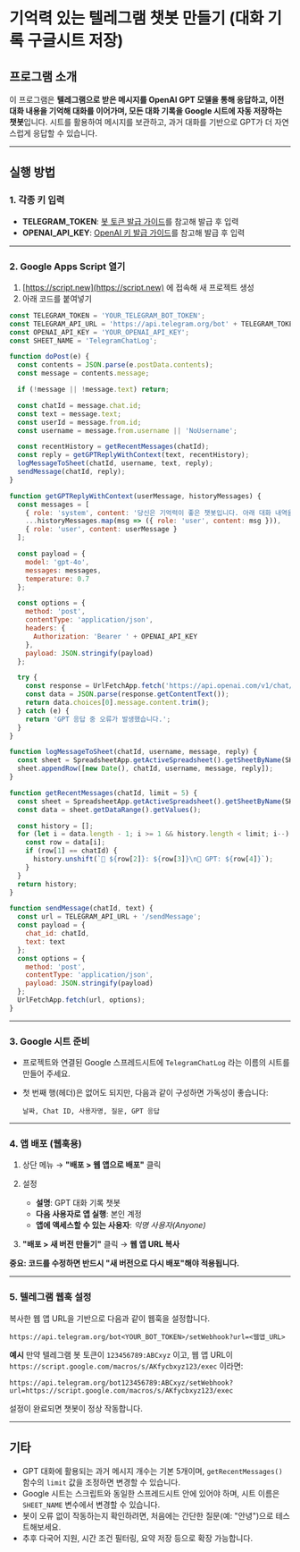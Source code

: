 # 기억력 있는 텔레그램 챗봇 만들기 (대화 기록 구글시트 저장)

## 프로그램 소개

이 프로그램은 **텔레그램으로 받은 메시지를 OpenAI GPT 모델을 통해 응답하고, 이전 대화 내용을 기억해 대화를 이어가며, 모든 대화 기록을 Google 시트에 자동 저장하는 챗봇**입니다.
시트를 활용하여 메시지를 보관하고, 과거 대화를 기반으로 GPT가 더 자연스럽게 응답할 수 있습니다.

---

## 실행 방법

### 1. 각종 키 입력

* **TELEGRAM\_TOKEN**: [봇 토큰 발급 가이드](https://github.com/dabidstudio/dabidstudio_guides/blob/main/get_telegram_token.md)를 참고해 발급 후 입력
* **OPENAI\_API\_KEY**: [OpenAI 키 발급 가이드](https://github.com/dabidstudio/dabidstudio_guides/blob/main/get-openai-api-key.md)를 참고해 발급 후 입력

---

### 2. Google Apps Script 열기

1. [https://script.new](https://script.new) 에 접속해 새 프로젝트 생성
2. 아래 코드를 붙여넣기

```javascript
const TELEGRAM_TOKEN = 'YOUR_TELEGRAM_BOT_TOKEN';
const TELEGRAM_API_URL = 'https://api.telegram.org/bot' + TELEGRAM_TOKEN;
const OPENAI_API_KEY = 'YOUR_OPENAI_API_KEY';
const SHEET_NAME = 'TelegramChatLog';

function doPost(e) {
  const contents = JSON.parse(e.postData.contents);
  const message = contents.message;

  if (!message || !message.text) return;

  const chatId = message.chat.id;
  const text = message.text;
  const userId = message.from.id;
  const username = message.from.username || 'NoUsername';

  const recentHistory = getRecentMessages(chatId);
  const reply = getGPTReplyWithContext(text, recentHistory);
  logMessageToSheet(chatId, username, text, reply);
  sendMessage(chatId, reply);
}

function getGPTReplyWithContext(userMessage, historyMessages) {
  const messages = [
    { role: 'system', content: '당신은 기억력이 좋은 챗봇입니다. 아래 대화 내역을 참고하여 응답하세요.' },
    ...historyMessages.map(msg => ({ role: 'user', content: msg })),
    { role: 'user', content: userMessage }
  ];

  const payload = {
    model: 'gpt-4o',
    messages: messages,
    temperature: 0.7
  };

  const options = {
    method: 'post',
    contentType: 'application/json',
    headers: {
      Authorization: 'Bearer ' + OPENAI_API_KEY
    },
    payload: JSON.stringify(payload)
  };

  try {
    const response = UrlFetchApp.fetch('https://api.openai.com/v1/chat/completions', options);
    const data = JSON.parse(response.getContentText());
    return data.choices[0].message.content.trim();
  } catch (e) {
    return 'GPT 응답 중 오류가 발생했습니다.';
  }
}

function logMessageToSheet(chatId, username, message, reply) {
  const sheet = SpreadsheetApp.getActiveSpreadsheet().getSheetByName(SHEET_NAME);
  sheet.appendRow([new Date(), chatId, username, message, reply]);
}

function getRecentMessages(chatId, limit = 5) {
  const sheet = SpreadsheetApp.getActiveSpreadsheet().getSheetByName(SHEET_NAME);
  const data = sheet.getDataRange().getValues();

  const history = [];
  for (let i = data.length - 1; i >= 1 && history.length < limit; i--) {
    const row = data[i];
    if (row[1] == chatId) {
      history.unshift(`👤 ${row[2]}: ${row[3]}\n🤖 GPT: ${row[4]}`);
    }
  }
  return history;
}

function sendMessage(chatId, text) {
  const url = TELEGRAM_API_URL + '/sendMessage';
  const payload = {
    chat_id: chatId,
    text: text
  };
  const options = {
    method: 'post',
    contentType: 'application/json',
    payload: JSON.stringify(payload)
  };
  UrlFetchApp.fetch(url, options);
}
```

---

### 3. Google 시트 준비

* 프로젝트와 연결된 Google 스프레드시트에 `TelegramChatLog` 라는 이름의 시트를 만들어 주세요.
* 첫 번째 행(헤더)은 없어도 되지만, 다음과 같이 구성하면 가독성이 좋습니다:

  ```
  날짜, Chat ID, 사용자명, 질문, GPT 응답
  ```

---

### 4. 앱 배포 (웹훅용)

1. 상단 메뉴 → **"배포 > 웹 앱으로 배포"** 클릭
2. 설정

   * **설명**: GPT 대화 기록 챗봇
   * **다음 사용자로 앱 실행**: 본인 계정
   * **앱에 액세스할 수 있는 사용자**: *익명 사용자(Anyone)*
3. **"배포 > 새 버전 만들기"** 클릭 → **웹 앱 URL 복사**

**중요: 코드를 수정하면 반드시 "새 버전으로 다시 배포"해야 적용됩니다.**

---

### 5. 텔레그램 웹훅 설정

복사한 웹 앱 URL을 기반으로 다음과 같이 웹훅을 설정합니다.

```
https://api.telegram.org/bot<YOUR_BOT_TOKEN>/setWebhook?url=<웹앱_URL>
```

**예시**
만약 텔레그램 봇 토큰이 `123456789:ABCxyz` 이고, 웹 앱 URL이
`https://script.google.com/macros/s/AKfycbxyz123/exec` 이라면:

```
https://api.telegram.org/bot123456789:ABCxyz/setWebhook?url=https://script.google.com/macros/s/AKfycbxyz123/exec
```

설정이 완료되면 챗봇이 정상 작동합니다.

---

## 기타

* GPT 대화에 활용되는 과거 메시지 개수는 기본 5개이며, `getRecentMessages()` 함수의 `limit` 값을 조정하면 변경할 수 있습니다.
* Google 시트는 스크립트와 동일한 스프레드시트 안에 있어야 하며, 시트 이름은 `SHEET_NAME` 변수에서 변경할 수 있습니다.
* 봇이 오류 없이 작동하는지 확인하려면, 처음에는 간단한 질문(예: "안녕")으로 테스트해보세요.
* 추후 다국어 지원, 시간 조건 필터링, 요약 저장 등으로 확장 가능합니다.
